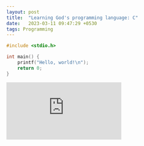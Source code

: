 ```yaml
---
layout: post
title:  "Learning God's programming language: C"
date:   2023-03-11 09:47:29 +0530
tags: Programming
---
```


```c
#include <stdio.h>

int main() {
    printf("Hello, world!\n");
    return 0;
}
```

<iframe src="https://www.youtube.com/embed/ZzaPdXTrSb8" title="C++ Tutorial for Beginners - Learn C++ in 1 Hour" frameborder="0" allow="accelerometer; autoplay; clipboard-write; encrypted-media; gyroscope; picture-in-picture; web-share" allowfullscreen></iframe>
